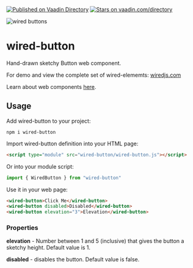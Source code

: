 [![Published on Vaadin  Directory](https://img.shields.io/badge/Vaadin%20Directory-published-00b4f0.svg)]()
[![Stars on vaadin.com/directory](https://img.shields.io/vaadin-directory/star/wiredjswired-button.svg)]()

![wired buttons](https://wiredjs.github.io/wired-elements/images/buttons.png)

# wired-button
Hand-drawn sketchy Button web component.

For demo and view the complete set of wired-elememts: [wiredjs.com](http://wiredjs.com/)

Learn about web components [here](https://www.webcomponents.org/introduction).

## Usage

Add wired-button to your project:
```
npm i wired-button
```
Import wired-button definition into your HTML page:
```html
<script type="module" src="wired-button/wired-button.js"></script>
```
Or into your module script:
```javascript
import { WiredButton } from "wired-button"
```

Use it in your web page:
```html
<wired-button>Click Me</wired-button>
<wired-button disabled>Disabled</wired-button>
<wired-button elevation="3">Elevation</wired-button>
```

### Properties

**elevation** - Number between  1 and 5 (inclusive) that gives the button a sketchy height. Default value is 1.

**disabled** - disables the button. Default value is false. 
